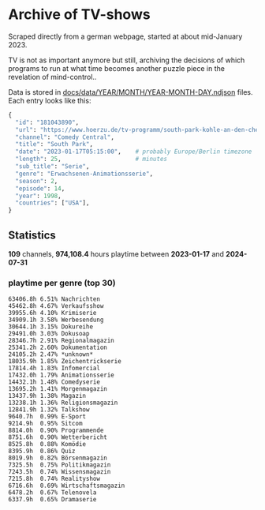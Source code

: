 # Archive of TV-shows

Scraped directly from a german webpage, started at about mid-January 2023.

TV is not as important anymore but still, archiving the decisions of which programs to run at what time
becomes another puzzle piece in the revelation of mind-control.. 

Data is stored in [docs/data/YEAR/MONTH/YEAR-MONTH-DAY.ndjson](docs/data/) files. 
Each entry looks like this:

```python
{
  "id": "181043890", 
  "url": "https://www.hoerzu.de/tv-programm/south-park-kohle-an-den-chefkoch/bid_181043890/", 
  "channel": "Comedy Central", 
  "title": "South Park", 
  "date": "2023-01-17T05:15:00",    # probably Europe/Berlin timezone 
  "length": 25,                     # minutes 
  "sub_title": "Serie", 
  "genre": "Erwachsenen-Animationsserie", 
  "season": 2, 
  "episode": 14, 
  "year": 1998, 
  "countries": ["USA"],
}
```

## Statistics

**109** channels, **974,108.4** hours playtime between **2023-01-17** and **2024-07-31**


### playtime per genre (top 30)

    63406.8h 6.51% Nachrichten
    45462.8h 4.67% Verkaufsshow
    39955.6h 4.10% Krimiserie
    34909.1h 3.58% Werbesendung
    30644.1h 3.15% Dokureihe
    29491.0h 3.03% Dokusoap
    28346.7h 2.91% Regionalmagazin
    25341.2h 2.60% Dokumentation
    24105.2h 2.47% *unknown*
    18035.9h 1.85% Zeichentrickserie
    17814.4h 1.83% Infomercial
    17432.0h 1.79% Animationsserie
    14432.1h 1.48% Comedyserie
    13695.2h 1.41% Morgenmagazin
    13437.9h 1.38% Magazin
    13238.1h 1.36% Religionsmagazin
    12841.9h 1.32% Talkshow
    9640.7h  0.99% E-Sport
    9214.9h  0.95% Sitcom
    8814.0h  0.90% Programmende
    8751.6h  0.90% Wetterbericht
    8525.8h  0.88% Komödie
    8395.9h  0.86% Quiz
    8019.9h  0.82% Börsenmagazin
    7325.5h  0.75% Politikmagazin
    7243.5h  0.74% Wissensmagazin
    7215.8h  0.74% Realityshow
    6716.6h  0.69% Wirtschaftsmagazin
    6478.2h  0.67% Telenovela
    6337.9h  0.65% Dramaserie

